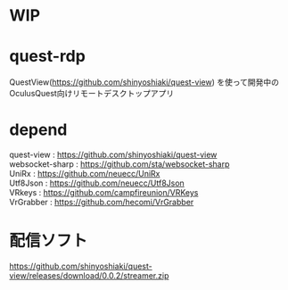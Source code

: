 # WIP

# quest-rdp  
QuestView(https://github.com/shinyoshiaki/quest-view) を使って開発中のOculusQuest向けリモートデスクトップアプリ

# depend
quest-view : https://github.com/shinyoshiaki/quest-view  
websocket-sharp : https://github.com/sta/websocket-sharp  
UniRx : https://github.com/neuecc/UniRx  
Utf8Json : https://github.com/neuecc/Utf8Json  
VRkeys : https://github.com/campfireunion/VRKeys  
VrGrabber : https://github.com/hecomi/VrGrabber

# 配信ソフト 
https://github.com/shinyoshiaki/quest-view/releases/download/0.0.2/streamer.zip
